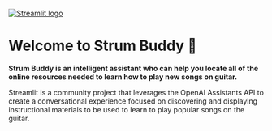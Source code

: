 <br>

[<img src="https://user-images.githubusercontent.com/7164864/217935870-c0bc60a3-6fc0-4047-b011-7b4c59488c91.png" alt="Streamlit logo" style="margin-top:50px"></img>](https://strum-buddy-n5sjbnsddt7kk8vbejctvo.streamlit.app/~/+/media/529ba1e98e88397896b160ae592971955589ba9bfab0ee5e46d5226b.png)

# Welcome to Strum Buddy 👋

**Strum Buddy is an intelligent assistant who can help you locate all of the online resources needed to learn how to play new songs on guitar.**

Streamlit is a community project that leverages the OpenAI Assistants API to create a conversational experience focused on discovering and displaying instructional materials to be used to learn to play popular songs on the guitar. 
